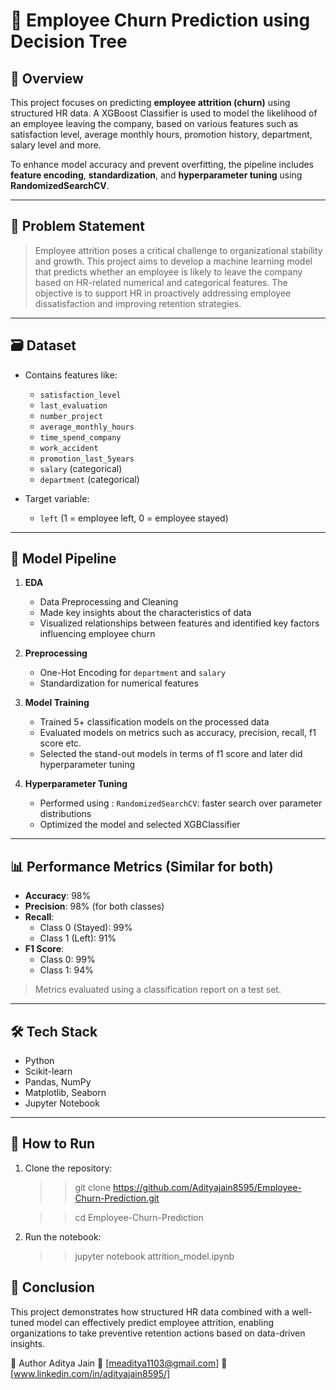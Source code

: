 # 🧠 Employee Churn Prediction using Decision Tree

## 📘 Overview

This project focuses on predicting **employee attrition (churn)** using structured HR data. A XGBoost Classifier is used to model the likelihood of an employee leaving the company, based on various features such as satisfaction level, average monthly hours, promotion history, department, salary level and more.

To enhance model accuracy and prevent overfitting, the pipeline includes **feature encoding**, **standardization**, and **hyperparameter tuning** using **RandomizedSearchCV**.

---

## 🎯 Problem Statement

> Employee attrition poses a critical challenge to organizational stability and growth. This project aims to develop a machine learning model that predicts whether an employee is likely to leave the company based on HR-related numerical and categorical features. The objective is to support HR in proactively addressing employee dissatisfaction and improving retention strategies.

---

## 🗃️ Dataset

- Contains features like:
  - `satisfaction_level`
  - `last_evaluation`
  - `number_project`
  - `average_monthly_hours`
  - `time_spend_company`
  - `work_accident`
  - `promotion_last_5years`
  - `salary` (categorical)
  - `department` (categorical)

- Target variable:
  - `left` (1 = employee left, 0 = employee stayed)

---

## 🧪 Model Pipeline

1. **EDA**
   - Data Preprocessing and Cleaning
   - Made key insights about the characteristics of data
   - Visualized relationships between features and identified key factors influencing employee churn 
     
1. **Preprocessing**
   - One-Hot Encoding for `department` and `salary`
   - Standardization for numerical features

2. **Model Training**
   - Trained 5+ classification models on the processed data
   - Evaluated models on metrics such as accuracy, precision, recall, f1 score etc.
   - Selected the stand-out models in terms of f1 score and later did hyperparameter tuning 
   
3. **Hyperparameter Tuning**
   - Performed using : `RandomizedSearchCV`: faster search over parameter distributions
   - Optimized the model and selected XGBClassifier
---


## 📊 Performance Metrics (Similar for both)

- **Accuracy**: 98%
- **Precision**: 98% (for both classes)
- **Recall**:
  - Class 0 (Stayed): 99%
  - Class 1 (Left): 91%
- **F1 Score**:
  - Class 0: 99%
  - Class 1: 94%

> Metrics evaluated using a classification report on a test set.

---


## 🛠️ Tech Stack

- Python
- Scikit-learn
- Pandas, NumPy
- Matplotlib, Seaborn
- Jupyter Notebook

---

## 🧩 How to Run

1. Clone the repository:
   
   >> git clone https://github.com/Adityajain8595/Employee-Churn-Prediction.git

   >> cd Employee-Churn-Prediction

2. Run the notebook:

   >> jupyter notebook attrition_model.ipynb

## 📌 Conclusion

This project demonstrates how structured HR data combined with a well-tuned model can effectively predict employee attrition, enabling organizations to take preventive retention actions based on data-driven insights.

👤 Author
Aditya Jain
📧 [meaditya1103@gmail.com]
🔗 [www.linkedin.com/in/adityajain8595/]
